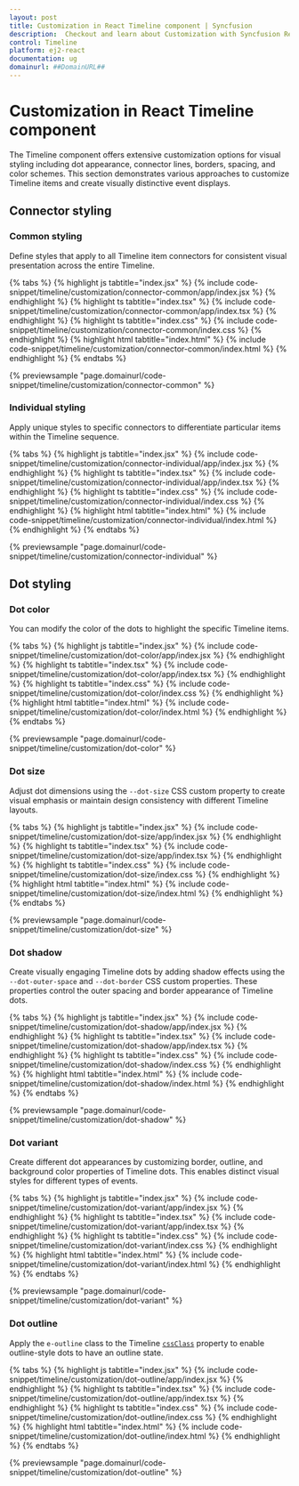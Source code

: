 ```yaml
---
layout: post
title: Customization in React Timeline component | Syncfusion
description:  Checkout and learn about Customization with Syncfusion React Timeline component of Syncfusion Essential JS 2 and more.
control: Timeline
platform: ej2-react
documentation: ug
domainurl: ##DomainURL##
---
```


# Customization in React Timeline component

The Timeline component offers extensive customization options for visual styling including dot appearance, connector lines, borders, spacing, and color schemes. This section demonstrates various approaches to customize Timeline items and create visually distinctive event displays.

## Connector styling
### Common styling

Define styles that apply to all Timeline item connectors for consistent visual presentation across the entire Timeline.

{% tabs %}
{% highlight js tabtitle="index.jsx" %}
{% include code-snippet/timeline/customization/connector-common/app/index.jsx %}
{% endhighlight %}
{% highlight ts tabtitle="index.tsx" %}
{% include code-snippet/timeline/customization/connector-common/app/index.tsx %}
{% endhighlight %}
{% highlight ts tabtitle="index.css" %}
{% include code-snippet/timeline/customization/connector-common/index.css %}
{% endhighlight %}
{% highlight html tabtitle="index.html" %}
{% include code-snippet/timeline/customization/connector-common/index.html %}
{% endhighlight %}
{% endtabs %}

{% previewsample "page.domainurl/code-snippet/timeline/customization/connector-common" %}

### Individual styling

Apply unique styles to specific connectors to differentiate particular items within the Timeline sequence.

{% tabs %}
{% highlight js tabtitle="index.jsx" %}
{% include code-snippet/timeline/customization/connector-individual/app/index.jsx %}
{% endhighlight %}
{% highlight ts tabtitle="index.tsx" %}
{% include code-snippet/timeline/customization/connector-individual/app/index.tsx %}
{% endhighlight %}
{% highlight ts tabtitle="index.css" %}
{% include code-snippet/timeline/customization/connector-individual/index.css %}
{% endhighlight %}
{% highlight html tabtitle="index.html" %}
{% include code-snippet/timeline/customization/connector-individual/index.html %}
{% endhighlight %}
{% endtabs %}

{% previewsample "page.domainurl/code-snippet/timeline/customization/connector-individual" %}

## Dot styling
### Dot color

You can modify the color of the dots to highlight the specific Timeline items.

{% tabs %}
{% highlight js tabtitle="index.jsx" %}
{% include code-snippet/timeline/customization/dot-color/app/index.jsx %}
{% endhighlight %}
{% highlight ts tabtitle="index.tsx" %}
{% include code-snippet/timeline/customization/dot-color/app/index.tsx %}
{% endhighlight %}
{% highlight ts tabtitle="index.css" %}
{% include code-snippet/timeline/customization/dot-color/index.css %}
{% endhighlight %}
{% highlight html tabtitle="index.html" %}
{% include code-snippet/timeline/customization/dot-color/index.html %}
{% endhighlight %}
{% endtabs %}

{% previewsample "page.domainurl/code-snippet/timeline/customization/dot-color" %}

### Dot size

Adjust dot dimensions using the `--dot-size` CSS custom property to create visual emphasis or maintain design consistency with different Timeline layouts.

{% tabs %}
{% highlight js tabtitle="index.jsx" %}
{% include code-snippet/timeline/customization/dot-size/app/index.jsx %}
{% endhighlight %}
{% highlight ts tabtitle="index.tsx" %}
{% include code-snippet/timeline/customization/dot-size/app/index.tsx %}
{% endhighlight %}
{% highlight ts tabtitle="index.css" %}
{% include code-snippet/timeline/customization/dot-size/index.css %}
{% endhighlight %}
{% highlight html tabtitle="index.html" %}
{% include code-snippet/timeline/customization/dot-size/index.html %}
{% endhighlight %}
{% endtabs %}

{% previewsample "page.domainurl/code-snippet/timeline/customization/dot-size" %}

### Dot shadow

Create visually engaging Timeline dots by adding shadow effects using the `--dot-outer-space` and `--dot-border` CSS custom properties. These properties control the outer spacing and border appearance of Timeline dots.

{% tabs %}
{% highlight js tabtitle="index.jsx" %}
{% include code-snippet/timeline/customization/dot-shadow/app/index.jsx %}
{% endhighlight %}
{% highlight ts tabtitle="index.tsx" %}
{% include code-snippet/timeline/customization/dot-shadow/app/index.tsx %}
{% endhighlight %}
{% highlight ts tabtitle="index.css" %}
{% include code-snippet/timeline/customization/dot-shadow/index.css %}
{% endhighlight %}
{% highlight html tabtitle="index.html" %}
{% include code-snippet/timeline/customization/dot-shadow/index.html %}
{% endhighlight %}
{% endtabs %}

{% previewsample "page.domainurl/code-snippet/timeline/customization/dot-shadow" %}

### Dot variant

Create different dot appearances by customizing border, outline, and background color properties of Timeline dots. This enables distinct visual styles for different types of events.

{% tabs %}
{% highlight js tabtitle="index.jsx" %}
{% include code-snippet/timeline/customization/dot-variant/app/index.jsx %}
{% endhighlight %}
{% highlight ts tabtitle="index.tsx" %}
{% include code-snippet/timeline/customization/dot-variant/app/index.tsx %}
{% endhighlight %}
{% highlight ts tabtitle="index.css" %}
{% include code-snippet/timeline/customization/dot-variant/index.css %}
{% endhighlight %}
{% highlight html tabtitle="index.html" %}
{% include code-snippet/timeline/customization/dot-variant/index.html %}
{% endhighlight %}
{% endtabs %}

{% previewsample "page.domainurl/code-snippet/timeline/customization/dot-variant" %}

### Dot outline

Apply the `e-outline` class to the Timeline [`cssClass`](https://ej2.syncfusion.com/react/documentation/api/timeline/#cssclass) property to enable outline-style dots to have an outline state.

{% tabs %}
{% highlight js tabtitle="index.jsx" %}
{% include code-snippet/timeline/customization/dot-outline/app/index.jsx %}
{% endhighlight %}
{% highlight ts tabtitle="index.tsx" %}
{% include code-snippet/timeline/customization/dot-outline/app/index.tsx %}
{% endhighlight %}
{% highlight ts tabtitle="index.css" %}
{% include code-snippet/timeline/customization/dot-outline/index.css %}
{% endhighlight %}
{% highlight html tabtitle="index.html" %}
{% include code-snippet/timeline/customization/dot-outline/index.html %}
{% endhighlight %}
{% endtabs %}

{% previewsample "page.domainurl/code-snippet/timeline/customization/dot-outline" %}
